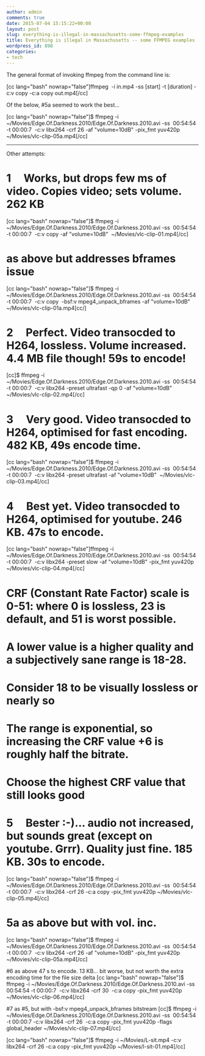 ```yaml
---
author: admin
comments: true
date: 2015-07-04 15:15:22+00:00
layout: post
slug: everything-is-illegal-in-massachusetts-some-ffmpeg-examples
title: Everything is illegal in Massachusetts -- some FFMPEG examples
wordpress_id: 898
categories:
- tech
---
```


The general format of invoking ffmpeg from the command line is:

[cc lang="bash" nowrap="false"]ffmpeg  -i in.mp4 -ss [start] -t [duration] -c:v copy -c:a copy out.mp4[/cc]

Of the below, #5a seemed to work the best...

[cc lang="bash" nowrap="false"]$ ffmpeg -i ~/Movies/Edge.Of.Darkness.2010/Edge.Of.Darkness.2010.avi -ss  00:54:54 -t 00:00:7  -c:v libx264 -crf 26 -af "volume=10dB" -pix_fmt yuv420p ~/Movies/vlc-clip-05a.mp4[/cc]




* * *



Other attempts:
# 1     Works, but drops few ms of video. Copies video; sets volume. 262 KB
[cc lang="bash" nowrap="false"]$ ffmpeg -i ~/Movies/Edge.Of.Darkness.2010/Edge.Of.Darkness.2010.avi -ss  00:54:54 -t 00:00:7  -c:v copy -af "volume=10dB"  ~/Movies/vlc-clip-01.mp4[/cc]

# as above but addresses bframes issue
[cc lang="bash" nowrap="false"]$ ffmpeg -i ~/Movies/Edge.Of.Darkness.2010/Edge.Of.Darkness.2010.avi -ss  00:54:54 -t 00:00:7  -c:v copy  -bsf:v mpeg4_unpack_bframes -af "volume=10dB"  ~/Movies/vlc-clip-01a.mp4[cc/]

# 2     Perfect. Video transocded to H264, lossless. Volume increased. 4.4 MB file though! 59s to encode!
[cc]$ ffmpeg -i ~/Movies/Edge.Of.Darkness.2010/Edge.Of.Darkness.2010.avi -ss  00:54:54 -t 00:00:7  -c:v libx264 -preset ultrafast -qp 0 -af "volume=10dB"  ~/Movies/vlc-clip-02.mp4[/cc]

# 3     Very good. Video transocded to H264, optimised for fast encoding. 482 KB, 49s encode time.
[cc lang="bash" nowrap="false"]$ ffmpeg -i ~/Movies/Edge.Of.Darkness.2010/Edge.Of.Darkness.2010.avi -ss  00:54:54 -t 00:00:7  -c:v libx264 -preset ultrafast -af "volume=10dB"  ~/Movies/vlc-clip-03.mp4[/cc]

# 4     Best yet. Video transocded to H264, optimised for youtube. 246 KB. 47s to encode.
[cc lang="bash" nowrap="false"]ffmpeg -i ~/Movies/Edge.Of.Darkness.2010/Edge.Of.Darkness.2010.avi -ss  00:54:54 -t 00:00:7  -c:v libx264 -preset slow -af "volume=10dB" -pix_fmt yuv420p ~/Movies/vlc-clip-04.mp4[/cc]

# CRF (Constant Rate Factor) scale is 0-51: where 0 is lossless, 23 is default, and 51 is worst possible.
# A lower value is a higher quality and a subjectively sane range is 18-28.
# Consider 18 to be visually lossless or nearly so
# The range is exponential, so increasing the CRF value +6 is roughly half the bitrate.
# Choose the highest CRF value that still looks good

# 5     Bester :-)... audio not increased, but sounds great (except on youtube. Grrr). Quality just fine. 185 KB. 30s to encode.
[cc lang="bash" nowrap="false"]$ ffmpeg -i ~/Movies/Edge.Of.Darkness.2010/Edge.Of.Darkness.2010.avi -ss  00:54:54 -t 00:00:7  -c:v libx264 -crf 26 -c:a copy -pix_fmt yuv420p ~/Movies/vlc-clip-05.mp4[/cc]

# 5a as above but with vol. inc.
[cc lang="bash" nowrap="false"]$ ffmpeg -i ~/Movies/Edge.Of.Darkness.2010/Edge.Of.Darkness.2010.avi -ss  00:54:54 -t 00:00:7  -c:v libx264 -crf 26 -af "volume=10dB" -pix_fmt yuv420p ~/Movies/vlc-clip-05a.mp4[/cc]

#6 as above 47 s to encode. 13 KB... bit worse, but not worth the extra encoding time for the file size delta
[cc lang="bash" nowrap="false"]$ ffmpeg -i ~/Movies/Edge.Of.Darkness.2010/Edge.Of.Darkness.2010.avi -ss  00:54:54 -t 00:00:7  -c:v libx264 -crf 30  -c:a copy -pix_fmt yuv420p ~/Movies/vlc-clip-06.mp4[/cc]

#7 as #5, but with -bsf:v mpeg4_unpack_bframes bitstream
[cc]$ ffmpeg -i ~/Movies/Edge.Of.Darkness.2010/Edge.Of.Darkness.2010.avi -ss  00:54:54 -t 00:00:7 -c:v libx264 -crf 26  -c:a copy -pix_fmt yuv420p -flags global_header ~/Movies/vlc-clip-07.mp4[/cc]

[cc lang="bash" nowrap="false"]$ ffmpeg -i ~/Movies/L-sit.mp4 -c:v libx264 -crf 26 -c:a copy -pix_fmt yuv420p ~/Movies/l-sit-01.mp4[/cc]
